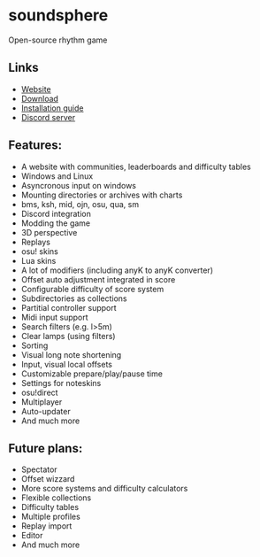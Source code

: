 # soundsphere
Open-source rhythm game
## Links
- [Website](https://soundsphere.xyz)
- [Download](https://dl.soundsphere.xyz/soundsphere.zip)
- [Installation guide](https://youtu.be/FvdafJSMx-s)
- [Discord server](https://discord.gg/ubKMtTk)

## Features:

- A website with communities, leaderboards and difficulty tables
- Windows and Linux
- Asyncronous input on windows
- Mounting directories or archives with charts
- bms, ksh, mid, ojn, osu, qua, sm
- Discord integration
- Modding the game
- 3D perspective
- Replays
- osu! skins
- Lua skins
- A lot of modifiers (including anyK to anyK converter)
- Offset auto adjustment integrated in score
- Configurable difficulty of score system
- Subdirectories as collections
- Partitial controller support
- Midi input support
- Search filters (e.g. l>5m)
- Clear lamps (using filters)
- Sorting
- Visual long note shortening
- Input, visual local offsets
- Customizable prepare/play/pause time
- Settings for noteskins
- osu!direct
- Multiplayer
- Auto-updater
- And much more

## Future plans:

- Spectator
- Offset wizzard
- More score systems and difficulty calculators
- Flexible collections 
- Difficulty tables
- Multiple profiles
- Replay import
- Editor
- And much more

